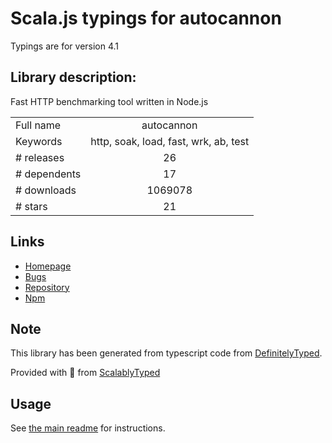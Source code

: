 
# Scala.js typings for autocannon

Typings are for version 4.1

## Library description:
Fast HTTP benchmarking tool written in Node.js

|                    |                 |
| ------------------ | :-------------: |
| Full name          | autocannon |
| Keywords           | http, soak, load, fast, wrk, ab, test |
| # releases         | 26 |
| # dependents       | 17 |
| # downloads        | 1069078 |
| # stars            | 21 |

## Links
- [Homepage](https://github.com/mcollina/autocannon#readme)
- [Bugs](https://github.com/mcollina/autocannon/issues)
- [Repository](https://github.com/mcollina/autocannon)
- [Npm](https://www.npmjs.com/package/autocannon)
    


## Note
This library has been generated from typescript code from [DefinitelyTyped](https://definitelytyped.org).

Provided with :purple_heart: from [ScalablyTyped](https://github.com/oyvindberg/ScalablyTyped)

## Usage
See [the main readme](../../readme.md) for instructions.


